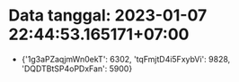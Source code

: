 # Data tanggal: 2023-01-07 22:44:53.165171+07:00

* {'1g3aPZaqjmWn0ekT': 6302, 'tqFmjtD4i5FxybVi': 9828, 'DQDTBtSP4oPDxFan': 5900}
